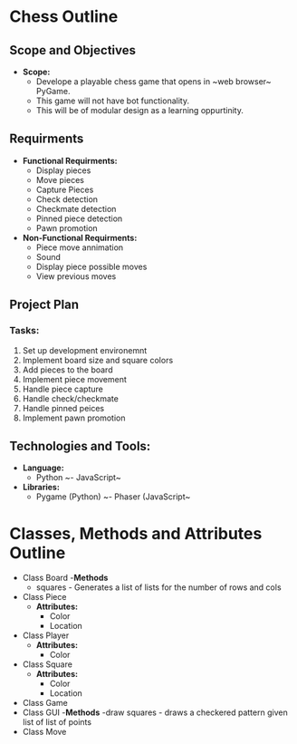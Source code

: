 # Chess Outline

## Scope and Objectives
  - **Scope:**
    - Develope a playable chess game that opens in ~web browser~ PyGame.
    - This game will not have bot functionality.
    - This will be of modular design as a learning oppurtinity.

## Requirments
  - **Functional Requirments:**
    - Display pieces
    - Move pieces
    - Capture Pieces
    - Check detection
    - Checkmate detection
    - Pinned piece detection
    - Pawn promotion
  - **Non-Functional Requirments:**
    - Piece move annimation
    - Sound
    - Display piece possible moves
    - View previous moves
   
## Project Plan
  ### **Tasks:**
  1. Set up development environemnt
  2. Implement board size and square colors
  3. Add pieces to the board
  4. Implement piece movement
  5. Handle piece capture
  6. Handle check/checkmate
  7. Handle pinned peices
  8. Implement pawn promotion
   
## Technologies and Tools:
  - **Language:**
    - Python
    ~- JavaScript~
  - **Libraries:**
    - Pygame (Python)
    ~- Phaser (JavaScript~

# Classes, Methods and Attributes Outline

- Class Board
  -**Methods**
    - squares - Generates a list of lists for the number of rows and cols
- Class Piece
  - **Attributes:**
    - Color
    - Location
- Class Player
  - **Attributes:**
    - Color
- Class Square
  - **Attributes:**
    - Color
    - Location
- Class Game
- Class GUI
  -**Methods**
    -draw squares - draws a checkered pattern given list of list of points
- Class Move
